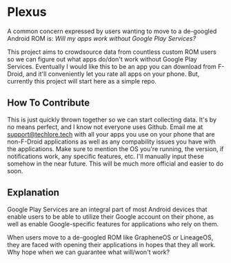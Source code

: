 # Plexus

A common concern expressed by users wanting to move to a de-googled Android ROM is: *Will my apps work without Google Play Services?*

This project aims to crowdsource data from countless custom ROM users so we can figure out what apps do/don't work without Google Play Services. Eventually I would like this to be an app you can download from F-Droid, and it'll conveniently let you rate all apps on your phone. But, currently this project will start here as a simple repo.  


## How To Contribute

This is just quickly thrown together so we can start collecting data. It's by no means perfect, and I know not everyone uses Github. Email me at support@techlore.tech with all your apps you use on your phone that are non-F-Droid applications as well as any compability issues you have with the applications. Make sure to mention the OS you're running, the version, if notifications work, any specific features, etc. I'll manually input these somehow in the near future. This will be much more official and easier to do soon. 

## Explanation
Google Play Services are an integral part of most Android devices that enable users to be able to utilize their Google account on their phone, as well as enable Google-specific features for applications who rely on them. 

When users move to a de-googled ROM like GrapheneOS or LineageOS, they are faced with opening their applications in hopes that they all work. Why hope when we can guarantee what will/won't work?
